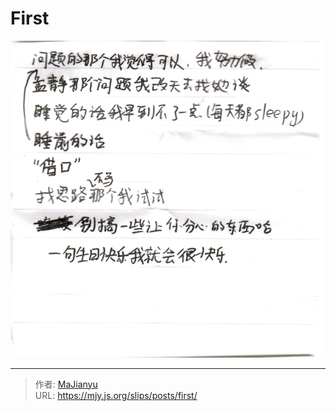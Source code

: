 # First

![000bfdce48aadf34fdf0bf31b37522c4.png](/images/000bfdce48aadf34fdf0bf31b37522c4.png "000bfdce48aadf34fdf0bf31b37522c4.png")

---

> 作者: [MaJianyu](https://mjy.js.org/)  
> URL: https://mjy.js.org/slips/posts/first/  

